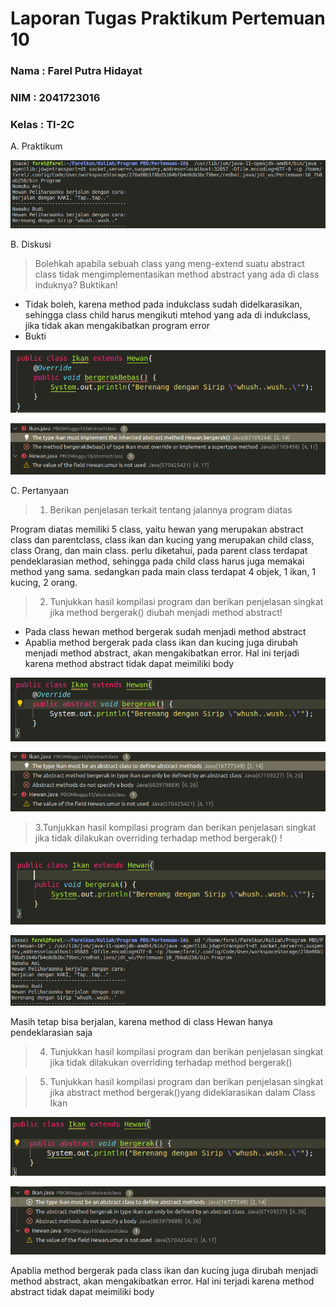 # Laporan Tugas Praktikum Pertemuan 10
### Nama : Farel Putra Hidayat
### NIM : 2041723016
### Kelas : TI-2C

A. Praktikum

![DiagramClass](https://github.com/farelkun/Praktikum-PBO/blob/master/Pertemuan-10/img/Output.png?raw=true)

B. Diskusi

> Bolehkah apabila sebuah class yang meng-extend suatu abstract class tidak mengimplementasikan method abstract yang ada di class induknya? Buktikan!
* Tidak boleh, karena method pada indukclass sudah didelkarasikan, sehingga class child harus mengikuti mtehod yang ada di indukclass, jika tidak akan mengakibatkan program error
* Bukti

![DiagramClass](https://github.com/farelkun/Praktikum-PBO/blob/master/Pertemuan-10/img/BuktiDiskusi1.png?raw=true)

![DiagramClass](https://github.com/farelkun/Praktikum-PBO/blob/master/Pertemuan-10/img/BuktiDiskusi2.png?raw=true)

C. Pertanyaan

> 1. Berikan penjelasan terkait tentang jalannya program diatas

Program diatas memiliki 5 class, yaitu hewan yang merupakan abstract class dan parentclass, class ikan dan kucing yang merupakan child class, class Orang, dan main class. perlu diketahui, pada parent class terdapat pendeklarasian method, sehingga pada child class harus juga memakai method yang sama. sedangkan pada main class terdapat 4 objek, 1 ikan, 1 kucing, 2 orang.

> 2. Tunjukkan hasil kompilasi program dan berikan penjelasan singkat jika method bergerak() diubah menjadi method abstract!

* Pada class hewan method bergerak sudah menjadi method abstract
* Apablia method bergerak pada class ikan dan kucing juga dirubah menjadi method abstract, akan mengakibatkan error. Hal ini terjadi karena method abstract tidak dapat meimiliki body

![DiagramClass](https://github.com/farelkun/Praktikum-PBO/blob/master/Pertemuan-10/img/Pertanyaan2.1.png?raw=true)

![DiagramClass](https://github.com/farelkun/Praktikum-PBO/blob/master/Pertemuan-10/img/Pertanyaan2.2.png?raw=true)

> 3.Tunjukkan hasil kompilasi program dan berikan penjelasan singkat jika tidak dilakukan overriding terhadap method bergerak() !

![DiagramClass](https://github.com/farelkun/Praktikum-PBO/blob/master/Pertemuan-10/img/Pertanyaan3.1.png?raw=true)

![DiagramClass](https://github.com/farelkun/Praktikum-PBO/blob/master/Pertemuan-10/img/Pertanyaan3.2.png?raw=true)

Masih tetap bisa berjalan, karena method di class Hewan hanya pendeklarasian saja 

> 4. Tunjukkan hasil kompilasi program dan berikan penjelasan singkat jika tidak dilakukan overriding terhadap method bergerak()

> 5. Tunjukkan hasil kompilasi program dan berikan penjelasan singkat jika abstract method bergerak()yang dideklarasikan dalam Class Ikan

![DiagramClass](https://github.com/farelkun/Praktikum-PBO/blob/master/Pertemuan-10/img/Pertanyaan5.1.png?raw=true)

![DiagramClass](https://github.com/farelkun/Praktikum-PBO/blob/master/Pertemuan-10/img/Pertanyaan5.2.png?raw=true)

Apablia method bergerak pada class ikan dan kucing juga dirubah menjadi method abstract, akan mengakibatkan error. Hal ini terjadi karena method abstract tidak dapat meimiliki body
